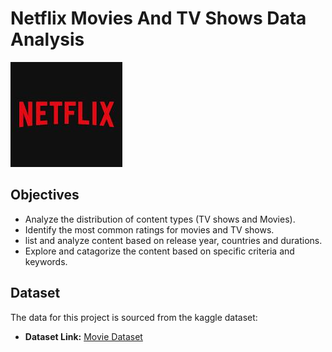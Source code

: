 # Netflix Movies And TV Shows Data Analysis
![Netflix logo](https://github.com/Nithish-712/Netflix_SQL_Project/blob/main/logo.jpeg)

## Objectives


-  Analyze the distribution of content types (TV shows and Movies).
- Identify the most common ratings for movies and TV shows.
- list and analyze content based on release year, countries and durations.
- Explore and catagorize the content based on specific criteria and keywords.


## Dataset
The data for this project is sourced from the kaggle dataset:

- **Dataset Link:** [Movie Dataset](https://www.kaggle.com/datasets/shivamb/netflix-shows?resource=download)
